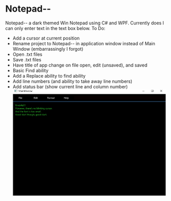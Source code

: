 # Notepad--
Notepad-- a dark themed Win Notepad using C# and WPF.
Currently does I can only enter text in the text box below. 
 To Do:
 * Add a cursor at current position
 *  Rename project to Notepad-- in application window instead of Main Window (embarrassingly I forgot)
 *  Open .txt files
 *  Save .txt files
 *  Have title of app change on file open, edit (unsaved), and saved
 *  Basic Find ability
 *  Add a Replace ability to find ability
 *  Add line numbers (and ability to take away line numbers)
 *  Add status bar (show current line and column number)
![Notepad-- Screen shot](Notepad--July22ScreenShot.PNG)

